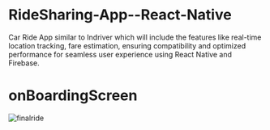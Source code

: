 # RideSharing-App--React-Native
Car Ride App similar to Indriver which will include the features like real-time location tracking, fare estimation, ensuring compatibility and optimized performance for seamless user experience using React Native and Firebase.

# onBoardingScreen

![finalride](https://github.com/hussnainshafiul/RideSharing-App--React-Native/assets/106338425/6f2eca9a-3acc-486d-835b-0a65990eeca2)
